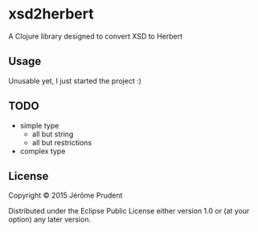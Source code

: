 # xsd2herbert

A Clojure library designed to convert XSD to Herbert

## Usage

Unusable yet, I just started the project :)

## TODO

- simple type
  - all but string
  - all but restrictions
- complex type

## License

Copyright © 2015 Jérôme Prudent

Distributed under the Eclipse Public License either version 1.0 or (at
your option) any later version.
